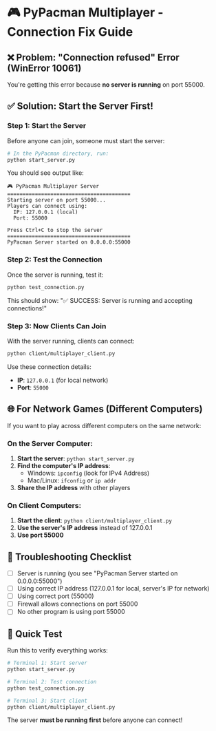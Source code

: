 # 🎮 PyPacman Multiplayer - Connection Fix Guide

## ❌ Problem: "Connection refused" Error (WinError 10061)

You're getting this error because **no server is running** on port 55000.

## ✅ Solution: Start the Server First!

### Step 1: Start the Server
Before anyone can join, someone must start the server:

```bash
# In the PyPacman directory, run:
python start_server.py
```

You should see output like:
```
🎮 PyPacman Multiplayer Server
========================================
Starting server on port 55000...
Players can connect using:
  IP: 127.0.0.1 (local)
  Port: 55000

Press Ctrl+C to stop the server
========================================
PyPacman Server started on 0.0.0.0:55000
```

### Step 2: Test the Connection
Once the server is running, test it:

```bash
python test_connection.py
```

This should show: "✅ SUCCESS: Server is running and accepting connections!"

### Step 3: Now Clients Can Join
With the server running, clients can connect:

```bash
python client/multiplayer_client.py
```

Use these connection details:
- **IP**: `127.0.0.1` (for local network)
- **Port**: `55000`

## 🌐 For Network Games (Different Computers)

If you want to play across different computers on the same network:

### On the Server Computer:
1. **Start the server**: `python start_server.py`
2. **Find the computer's IP address**:
   - Windows: `ipconfig` (look for IPv4 Address)
   - Mac/Linux: `ifconfig` or `ip addr`
3. **Share the IP address** with other players

### On Client Computers:
1. **Start the client**: `python client/multiplayer_client.py`
2. **Use the server's IP address** instead of 127.0.0.1
3. **Use port 55000**

## 🔧 Troubleshooting Checklist

- [ ] Server is running (you see "PyPacman Server started on 0.0.0.0:55000")
- [ ] Using correct IP address (127.0.0.1 for local, server's IP for network)
- [ ] Using correct port (55000)
- [ ] Firewall allows connections on port 55000
- [ ] No other program is using port 55000

## 🚀 Quick Test

Run this to verify everything works:

```bash
# Terminal 1: Start server
python start_server.py

# Terminal 2: Test connection
python test_connection.py

# Terminal 3: Start client
python client/multiplayer_client.py
```

The server **must be running first** before anyone can connect!
